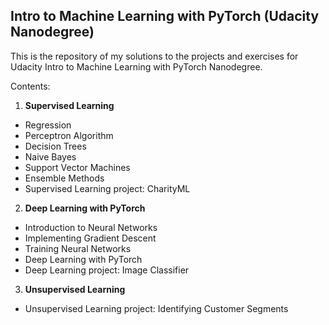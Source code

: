 ## Intro to Machine Learning with PyTorch (Udacity Nanodegree)

This is the repository of my solutions to the projects and exercises for Udacity Intro to Machine Learning with PyTorch Nanodegree.

Contents:

1. **Supervised Learning**
+ Regression
+ Perceptron Algorithm
+ Decision Trees
+ Naive Bayes
+ Support Vector Machines
+ Ensemble Methods
+ Supervised Learning project: CharityML

2. **Deep Learning with PyTorch**
+ Introduction to Neural Networks
+ Implementing Gradient Descent
+ Training Neural Networks
+ Deep Learning with PyTorch
+ Deep Learning project: Image Classifier

3. **Unsupervised Learning**
+ Unsupervised Learning project: Identifying Customer Segments
